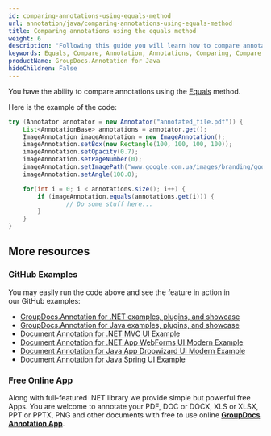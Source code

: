 ```yaml
---
id: comparing-annotations-using-equals-method
url: annotation/java/comparing-annotations-using-equals-method
title: Comparing annotations using the equals method
weight: 6
description: "Following this guide you will learn how to compare annotations using equals method of document using GroupDocs.Annotation for Java API."
keywords: Equals, Compare, Annotation, Annotations, Comparing, Compare annotations
productName: GroupDocs.Annotation for Java
hideChildren: False
---
```


You have the ability to compare annotations using the [Equals]() method.

Here is the example of the code:

```java
try (Annotator annotator = new Annotator("annotated_file.pdf")) {
    List<AnnotationBase> annotations = annotator.get();
    ImageAnnotation imageAnnotation = new ImageAnnotation();
    imageAnnotation.setBox(new Rectangle(100, 100, 100, 100));
    imageAnnotation.setOpacity(0.7);
    imageAnnotation.setPageNumber(0);
    imageAnnotation.setImagePath("www.google.com.ua/images/branding/googlelogo/2x/googlelogo_color_92x30dp.png");
    imageAnnotation.setAngle(100.0);

    for(int i = 0; i < annotations.size(); i++) {
        if (imageAnnotation.equals(annotations.get(i))) {
                // Do some stuff here...
        }
    }
}
```

## More resources
### GitHub Examples
You may easily run the code above and see the feature in action in our GitHub examples:
*   [GroupDocs.Annotation for .NET examples, plugins, and showcase](https://github.com/groupdocs-annotation/GroupDocs.Annotation-for-.NET)
*   [GroupDocs.Annotation for Java examples, plugins, and showcase](https://github.com/groupdocs-annotation/GroupDocs.Annotation-for-Java)
*   [Document Annotation for .NET MVC UI Example](https://github.com/groupdocs-annotation/GroupDocs.Annotation-for-.NET-MVC) 
*   [Document Annotation for .NET App WebForms UI Modern Example](https://github.com/groupdocs-annotation/GroupDocs.Annotation-for-.NET-WebForms)
*   [Document Annotation for Java App Dropwizard UI Modern Example](https://github.com/groupdocs-annotation/GroupDocs.Annotation-for-Java-Dropwizard)
*   [Document Annotation for Java Spring UI Example](https://github.com/groupdocs-annotation/GroupDocs.Annotation-for-Java-Spring)
### Free Online App
Along with full-featured .NET library we provide simple but powerful free Apps.
You are welcome to annotate your PDF, DOC or DOCX, XLS or XLSX, PPT or PPTX, PNG and other documents with free to use online **[GroupDocs Annotation App](https://products.groupdocs.app/annotation)**.
